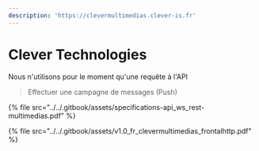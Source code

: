 ```yaml
---
description: 'https://clevermultimedias.clever-is.fr'
---
```


# Clever Technologies

Nous n'utilisons pour le moment qu'une requête à l'API

> Effectuer une campagne de messages \(Push\)

{% file src="../../.gitbook/assets/specifications-api\_ws\_rest-multimedias.pdf" %}

{% file src="../../.gitbook/assets/v1.0\_fr\_clevermultimedias\_frontalhttp.pdf" %}


